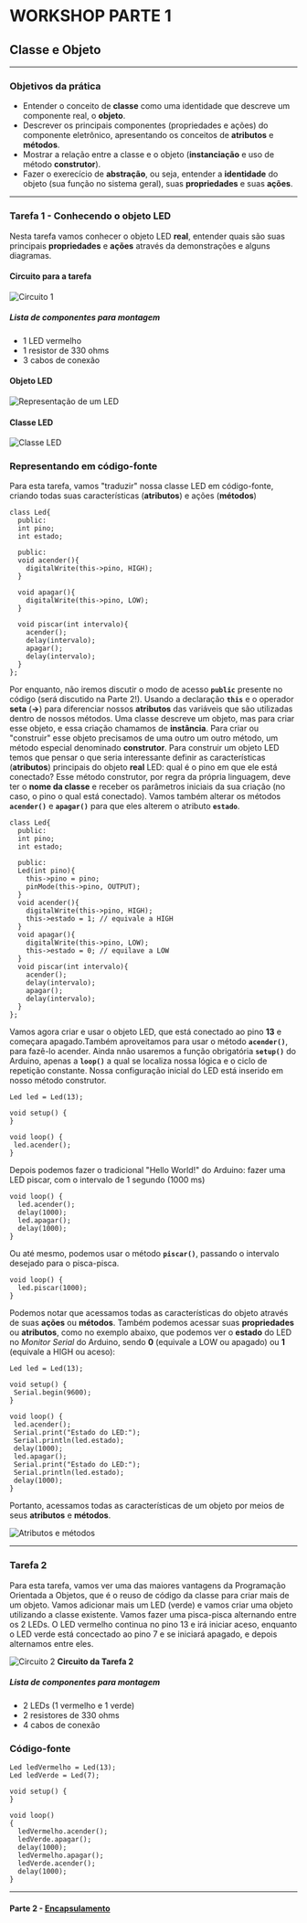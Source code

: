 # WORKSHOP PARTE 1
## Classe e Objeto

---
### Objetivos da prática

- Entender o conceito de __classe__ como uma identidade que descreve um componente real, o __objeto__.
- Descrever os principais componentes (propriedades e ações) do componente eletrônico, apresentando os conceitos de __atributos__ e __métodos__.
- Mostrar a relação entre a classe e o objeto (__instanciação__ e uso de método __construtor__).
- Fazer o exerecício de __abstração__, ou seja, entender a __identidade__ do objeto (sua função no sistema geral), suas __propriedades__  e suas __ações__.

---
### Tarefa 1 - Conhecendo o objeto LED

Nesta tarefa vamos conhecer o objeto LED __real__, entender quais são suas principais __propriedades__ e __ações__ através da demonstrações e alguns diagramas.

#### Circuito para a tarefa
![Circuito 1](Imagens/parte1_1.png)


##### Lista de componentes para montagem
- 1 LED vermelho
- 1 resistor de 330 ohms
- 3 cabos de conexão

#### Objeto LED

![Representação de um LED](Imagens/parte1_3.png)



#### Classe LED

![Classe LED](Imagens/parte1_4.png)


### Representando em código-fonte

Para esta tarefa, vamos "traduzir" nossa classe LED em código-fonte, criando todas suas características (__atributos__) e ações (__métodos__)

```
class Led{
  public:
  int pino;
  int estado;
  
  public:  
  void acender(){
    digitalWrite(this->pino, HIGH);
  }
  
  void apagar(){
    digitalWrite(this->pino, LOW);
  }
  
  void piscar(int intervalo){
    acender();
    delay(intervalo);
    apagar();
    delay(intervalo);
  }
};
```

Por enquanto, não iremos discutir o modo de acesso __`public`__ presente no código (será discutido na Parte 2!).
Usando a declaração __`this`__  e o operador __seta__ (__->__) para diferenciar nossos __atributos__ das variáveis que são utilizadas dentro de nossos métodos.
Uma classe descreve um objeto, mas para criar esse objeto, e essa criação chamamos de __instância__. 
Para criar ou "construir" esse objeto precisamos de uma outro um outro método, um método especial denominado __construtor__.
Para construir um objeto LED temos que pensar o que seria interessante definir as características (__atributos__) principais do objeto __real__ LED: qual é o pino em que ele está conectado?
Esse método construtor, por regra da própria linguagem, deve ter o __nome da classe__ e receber os parâmetros iniciais da sua criação (no caso, o pino o qual está conectado). 
Vamos também alterar os métodos __`acender()`__ e __`apagar()`__ para que eles alterem o atributo __`estado`__.
```
class Led{
  public:
  int pino;
  int estado;
  
  public:
  Led(int pino){
    this->pino = pino;
    pinMode(this->pino, OUTPUT);
  }
  void acender(){
    digitalWrite(this->pino, HIGH);
    this->estado = 1; // equivale a HIGH
  }
  void apagar(){
    digitalWrite(this->pino, LOW);
    this->estado = 0; // equilave a LOW
  }
  void piscar(int intervalo){
    acender();
    delay(intervalo);
    apagar();
    delay(intervalo);
  }
};
```


Vamos agora criar e usar o objeto LED, que está conectado ao pino __13__ e começara apagado.Também aproveitamos para usar o método __`acender()`__, para fazê-lo acender. Ainda nnão usaremos a função obrigatória __`setup()`__ do Arduino, apenas a __`loop()`__ a qual se localiza nossa lógica e o ciclo de repetição constante. Nossa configuração inicial do LED está inserido em nosso método construtor.
````
Led led = Led(13);

void setup() {
}

void loop() {
 led.acender();
}

````

Depois podemos fazer o tradicional "Hello World!" do Arduino: fazer uma LED piscar, com o intervalo de 1 segundo (1000 ms)

```
void loop() {
  led.acender();
  delay(1000);
  led.apagar();
  delay(1000);
}
```

Ou até mesmo, podemos usar o método __`piscar()`__, passando o intervalo desejado para o pisca-pisca.
```
void loop() {
  led.piscar(1000);
}
```
Podemos notar que acessamos todas as características do objeto através de suas __ações__ ou __métodos__. Também podemos acessar suas __propriedades__ ou __atributos__, como no exemplo abaixo, que podemos ver o __estado__ do LED no _Monitor Serial_ do Arduino, sendo __0__ (equivale a LOW ou apagado) ou __1__ (equivale a HIGH ou aceso):
````
Led led = Led(13);

void setup() {
 Serial.begin(9600);
}

void loop() {
 led.acender();
 Serial.print("Estado do LED:");
 Serial.println(led.estado);
 delay(1000);
 led.apagar();
 Serial.print("Estado do LED:");
 Serial.println(led.estado);
 delay(1000);
}
````
Portanto, acessamos todas as características de um objeto por meios de seus __atributos__ e __métodos__.

![Atributos e métodos](Imagens/parte1_6.png)
___


### Tarefa 2

Para esta tarefa, vamos ver uma das maiores vantagens da Programação Orientada a Objetos, que é o reuso de código da classe para criar mais de um objeto.
Vamos adicionar mais um LED (verde) e vamos criar uma objeto utilizando a classe existente. Vamos fazer uma pisca-pisca alternando entre os 2 LEDs.
O LED vermelho continua no pino 13 e irá iniciar aceso, enquanto o LED verde está concectado ao pino 7 e se iniciará apagado, e depois alternamos entre eles.

![Circuito 2](Imagens/parte1_2.png)
__Circuito da Tarefa 2__

##### Lista de componentes para montagem
- 2 LEDs (1 vermelho e 1 verde)
- 2 resistores de 330 ohms
- 4 cabos de conexão

### Código-fonte

```
Led ledVermelho = Led(13);
Led ledVerde = Led(7);

void setup() {
}

void loop() 
{
  ledVermelho.acender();
  ledVerde.apagar();
  delay(1000);
  ledVermelho.apagar();
  ledVerde.acender();
  delay(1000);
}

```
---
#### Parte 2 - [Encapsulamento](/workshop_parte2.md)


